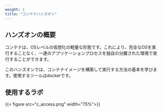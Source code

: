 ```yaml
---
weight: 1
title: "コンテナハンズオン"
---
```


## ハンズオンの概要
コンテナは、OSレベルの仮想化の軽量な形態です。これにより、完全なOSを実行することなく、一連のアプリケーションプロセスを独自の分離された環境で実行することができます。

このハンズオンでは、コンテナイメージを構築して実行する方法の基本を学びます。使用するツールはdockerです。

## 使用するラボ
{{< figure src="c_access.png" width="75%">}}




